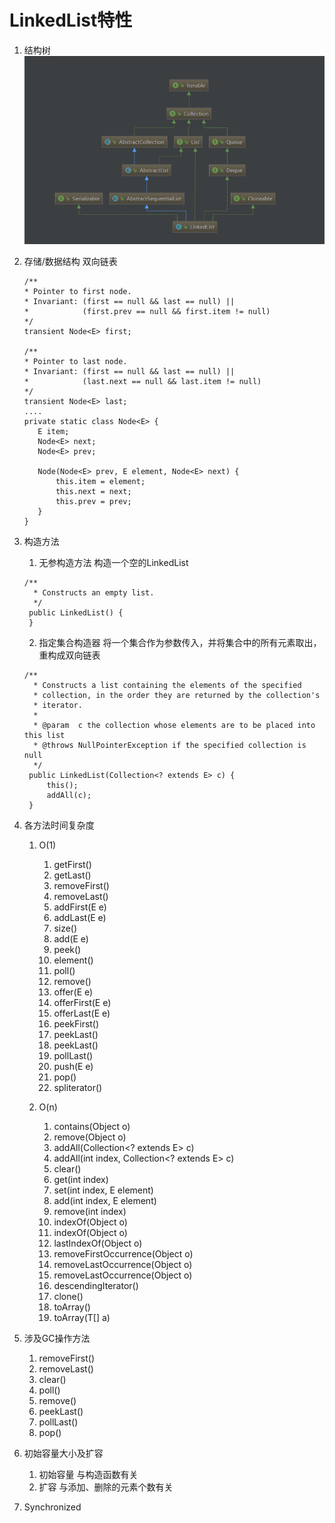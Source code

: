 # LinkedList特性

1. 结构树
![LinkedList结构树](https://github.com/WuwenGitHub/Notebook/blob/master/pics/LinkedList%E7%BB%93%E6%9E%84%E6%A0%91.png "LinkedList结构树")

2. 存储/数据结构
     双向链表
     ```
     /**
     * Pointer to first node.
     * Invariant: (first == null && last == null) ||
     *            (first.prev == null && first.item != null)
     */
    transient Node<E> first;

    /**
     * Pointer to last node.
     * Invariant: (first == null && last == null) ||
     *            (last.next == null && last.item != null)
     */
    transient Node<E> last;
    ....
    private static class Node<E> {
        E item;
        Node<E> next;
        Node<E> prev;

        Node(Node<E> prev, E element, Node<E> next) {
            this.item = element;
            this.next = next;
            this.prev = prev;
        }
    }
     ```
3. 构造方法
   1. 无参构造方法
   构造一个空的LinkedList
   ```
   /**
     * Constructs an empty list.
     */
    public LinkedList() {
    }
   ```
   2. 指定集合构造器
   将一个集合作为参数传入，并将集合中的所有元素取出，重构成双向链表
   ```
   /**
     * Constructs a list containing the elements of the specified
     * collection, in the order they are returned by the collection's
     * iterator.
     *
     * @param  c the collection whose elements are to be placed into this list
     * @throws NullPointerException if the specified collection is null
     */
    public LinkedList(Collection<? extends E> c) {
        this();
        addAll(c);
    }
   ```

3. 各方法时间复杂度
   1. O(1)
      1. getFirst()
      2. getLast()
      3. removeFirst()
      4. removeLast()
      5. addFirst(E e)
      6. addLast(E e)
      7. size()
      8. add(E e)
      9. peek()
      10. element()
      11. poll()
      12. remove()
      13. offer(E e)
      14. offerFirst(E e)
      15. offerLast(E e)
      16. peekFirst()
      17. peekLast()
      18. peekLast()
      19. pollLast()
      20. push(E e)
      21. pop()
      22. spliterator()

   2. O(n)
      1. contains(Object o)
      2. remove(Object o)
      3. addAll(Collection<? extends E> c)
      4. addAll(int index, Collection<? extends E> c)
      5. clear()
      6. get(int index)
      7. set(int index, E element)
      8. add(int index, E element)
      9. remove(int index)
      10. indexOf(Object o)
      11. indexOf(Object o)
      12. lastIndexOf(Object o)
      13. removeFirstOccurrence(Object o)
      14. removeLastOccurrence(Object o)
      15. removeLastOccurrence(Object o)
      16. descendingIterator()
      17. clone()
      18. toArray()
      19. toArray(T[] a)

4. 涉及GC操作方法
   1. removeFirst()
   2. removeLast()
   3. clear()
   4. poll()
   5. remove()
   6. peekLast()
   7. pollLast()
   8. pop()

4. 初始容量大小及扩容
   1. 初始容量
      与构造函数有关
   2. 扩容
       与添加、删除的元素个数有关

5. Synchronized
